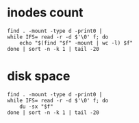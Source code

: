 # inodes count
```
find . -mount -type d -print0 | 
while IFS= read -r -d $'\0' f; do 
	echo "$(find "$f" -mount | wc -l) $f"
done | sort -n -k 1 | tail -20
```

# disk space
```
find . -mount -type d -print0 | 
while IFS= read -r -d $'\0' f; do 
	du -sx "$f"
done | sort -n -k 1 | tail -20
```
